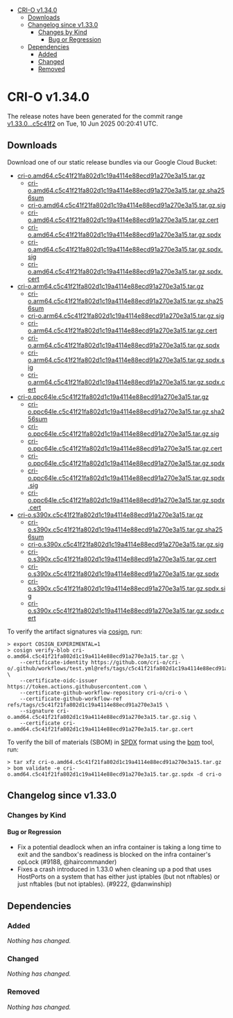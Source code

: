 - [CRI-O v1.34.0](#cri-o-v1340)
  - [Downloads](#downloads)
  - [Changelog since v1.33.0](#changelog-since-v1330)
    - [Changes by Kind](#changes-by-kind)
      - [Bug or Regression](#bug-or-regression)
  - [Dependencies](#dependencies)
    - [Added](#added)
    - [Changed](#changed)
    - [Removed](#removed)

# CRI-O v1.34.0

The release notes have been generated for the commit range
[v1.33.0...c5c41f2](https://github.com/cri-o/cri-o/compare/v1.33.0...v1.34.0) on Tue, 10 Jun 2025 00:20:41 UTC.

## Downloads

Download one of our static release bundles via our Google Cloud Bucket:

- [cri-o.amd64.c5c41f21fa802d1c19a4114e88ecd91a270e3a15.tar.gz](https://storage.googleapis.com/cri-o/artifacts/cri-o.amd64.c5c41f21fa802d1c19a4114e88ecd91a270e3a15.tar.gz)
  - [cri-o.amd64.c5c41f21fa802d1c19a4114e88ecd91a270e3a15.tar.gz.sha256sum](https://storage.googleapis.com/cri-o/artifacts/cri-o.amd64.c5c41f21fa802d1c19a4114e88ecd91a270e3a15.tar.gz.sha256sum)
  - [cri-o.amd64.c5c41f21fa802d1c19a4114e88ecd91a270e3a15.tar.gz.sig](https://storage.googleapis.com/cri-o/artifacts/cri-o.amd64.c5c41f21fa802d1c19a4114e88ecd91a270e3a15.tar.gz.sig)
  - [cri-o.amd64.c5c41f21fa802d1c19a4114e88ecd91a270e3a15.tar.gz.cert](https://storage.googleapis.com/cri-o/artifacts/cri-o.amd64.c5c41f21fa802d1c19a4114e88ecd91a270e3a15.tar.gz.cert)
  - [cri-o.amd64.c5c41f21fa802d1c19a4114e88ecd91a270e3a15.tar.gz.spdx](https://storage.googleapis.com/cri-o/artifacts/cri-o.amd64.c5c41f21fa802d1c19a4114e88ecd91a270e3a15.tar.gz.spdx)
  - [cri-o.amd64.c5c41f21fa802d1c19a4114e88ecd91a270e3a15.tar.gz.spdx.sig](https://storage.googleapis.com/cri-o/artifacts/cri-o.amd64.c5c41f21fa802d1c19a4114e88ecd91a270e3a15.tar.gz.spdx.sig)
  - [cri-o.amd64.c5c41f21fa802d1c19a4114e88ecd91a270e3a15.tar.gz.spdx.cert](https://storage.googleapis.com/cri-o/artifacts/cri-o.amd64.c5c41f21fa802d1c19a4114e88ecd91a270e3a15.tar.gz.spdx.cert)
- [cri-o.arm64.c5c41f21fa802d1c19a4114e88ecd91a270e3a15.tar.gz](https://storage.googleapis.com/cri-o/artifacts/cri-o.arm64.c5c41f21fa802d1c19a4114e88ecd91a270e3a15.tar.gz)
  - [cri-o.arm64.c5c41f21fa802d1c19a4114e88ecd91a270e3a15.tar.gz.sha256sum](https://storage.googleapis.com/cri-o/artifacts/cri-o.arm64.c5c41f21fa802d1c19a4114e88ecd91a270e3a15.tar.gz.sha256sum)
  - [cri-o.arm64.c5c41f21fa802d1c19a4114e88ecd91a270e3a15.tar.gz.sig](https://storage.googleapis.com/cri-o/artifacts/cri-o.arm64.c5c41f21fa802d1c19a4114e88ecd91a270e3a15.tar.gz.sig)
  - [cri-o.arm64.c5c41f21fa802d1c19a4114e88ecd91a270e3a15.tar.gz.cert](https://storage.googleapis.com/cri-o/artifacts/cri-o.arm64.c5c41f21fa802d1c19a4114e88ecd91a270e3a15.tar.gz.cert)
  - [cri-o.arm64.c5c41f21fa802d1c19a4114e88ecd91a270e3a15.tar.gz.spdx](https://storage.googleapis.com/cri-o/artifacts/cri-o.arm64.c5c41f21fa802d1c19a4114e88ecd91a270e3a15.tar.gz.spdx)
  - [cri-o.arm64.c5c41f21fa802d1c19a4114e88ecd91a270e3a15.tar.gz.spdx.sig](https://storage.googleapis.com/cri-o/artifacts/cri-o.arm64.c5c41f21fa802d1c19a4114e88ecd91a270e3a15.tar.gz.spdx.sig)
  - [cri-o.arm64.c5c41f21fa802d1c19a4114e88ecd91a270e3a15.tar.gz.spdx.cert](https://storage.googleapis.com/cri-o/artifacts/cri-o.arm64.c5c41f21fa802d1c19a4114e88ecd91a270e3a15.tar.gz.spdx.cert)
- [cri-o.ppc64le.c5c41f21fa802d1c19a4114e88ecd91a270e3a15.tar.gz](https://storage.googleapis.com/cri-o/artifacts/cri-o.ppc64le.c5c41f21fa802d1c19a4114e88ecd91a270e3a15.tar.gz)
  - [cri-o.ppc64le.c5c41f21fa802d1c19a4114e88ecd91a270e3a15.tar.gz.sha256sum](https://storage.googleapis.com/cri-o/artifacts/cri-o.ppc64le.c5c41f21fa802d1c19a4114e88ecd91a270e3a15.tar.gz.sha256sum)
  - [cri-o.ppc64le.c5c41f21fa802d1c19a4114e88ecd91a270e3a15.tar.gz.sig](https://storage.googleapis.com/cri-o/artifacts/cri-o.ppc64le.c5c41f21fa802d1c19a4114e88ecd91a270e3a15.tar.gz.sig)
  - [cri-o.ppc64le.c5c41f21fa802d1c19a4114e88ecd91a270e3a15.tar.gz.cert](https://storage.googleapis.com/cri-o/artifacts/cri-o.ppc64le.c5c41f21fa802d1c19a4114e88ecd91a270e3a15.tar.gz.cert)
  - [cri-o.ppc64le.c5c41f21fa802d1c19a4114e88ecd91a270e3a15.tar.gz.spdx](https://storage.googleapis.com/cri-o/artifacts/cri-o.ppc64le.c5c41f21fa802d1c19a4114e88ecd91a270e3a15.tar.gz.spdx)
  - [cri-o.ppc64le.c5c41f21fa802d1c19a4114e88ecd91a270e3a15.tar.gz.spdx.sig](https://storage.googleapis.com/cri-o/artifacts/cri-o.ppc64le.c5c41f21fa802d1c19a4114e88ecd91a270e3a15.tar.gz.spdx.sig)
  - [cri-o.ppc64le.c5c41f21fa802d1c19a4114e88ecd91a270e3a15.tar.gz.spdx.cert](https://storage.googleapis.com/cri-o/artifacts/cri-o.ppc64le.c5c41f21fa802d1c19a4114e88ecd91a270e3a15.tar.gz.spdx.cert)
- [cri-o.s390x.c5c41f21fa802d1c19a4114e88ecd91a270e3a15.tar.gz](https://storage.googleapis.com/cri-o/artifacts/cri-o.s390x.c5c41f21fa802d1c19a4114e88ecd91a270e3a15.tar.gz)
  - [cri-o.s390x.c5c41f21fa802d1c19a4114e88ecd91a270e3a15.tar.gz.sha256sum](https://storage.googleapis.com/cri-o/artifacts/cri-o.s390x.c5c41f21fa802d1c19a4114e88ecd91a270e3a15.tar.gz.sha256sum)
  - [cri-o.s390x.c5c41f21fa802d1c19a4114e88ecd91a270e3a15.tar.gz.sig](https://storage.googleapis.com/cri-o/artifacts/cri-o.s390x.c5c41f21fa802d1c19a4114e88ecd91a270e3a15.tar.gz.sig)
  - [cri-o.s390x.c5c41f21fa802d1c19a4114e88ecd91a270e3a15.tar.gz.cert](https://storage.googleapis.com/cri-o/artifacts/cri-o.s390x.c5c41f21fa802d1c19a4114e88ecd91a270e3a15.tar.gz.cert)
  - [cri-o.s390x.c5c41f21fa802d1c19a4114e88ecd91a270e3a15.tar.gz.spdx](https://storage.googleapis.com/cri-o/artifacts/cri-o.s390x.c5c41f21fa802d1c19a4114e88ecd91a270e3a15.tar.gz.spdx)
  - [cri-o.s390x.c5c41f21fa802d1c19a4114e88ecd91a270e3a15.tar.gz.spdx.sig](https://storage.googleapis.com/cri-o/artifacts/cri-o.s390x.c5c41f21fa802d1c19a4114e88ecd91a270e3a15.tar.gz.spdx.sig)
  - [cri-o.s390x.c5c41f21fa802d1c19a4114e88ecd91a270e3a15.tar.gz.spdx.cert](https://storage.googleapis.com/cri-o/artifacts/cri-o.s390x.c5c41f21fa802d1c19a4114e88ecd91a270e3a15.tar.gz.spdx.cert)

To verify the artifact signatures via [cosign](https://github.com/sigstore/cosign), run:

```console
> export COSIGN_EXPERIMENTAL=1
> cosign verify-blob cri-o.amd64.c5c41f21fa802d1c19a4114e88ecd91a270e3a15.tar.gz \
    --certificate-identity https://github.com/cri-o/cri-o/.github/workflows/test.yml@refs/tags/c5c41f21fa802d1c19a4114e88ecd91a270e3a15 \
    --certificate-oidc-issuer https://token.actions.githubusercontent.com \
    --certificate-github-workflow-repository cri-o/cri-o \
    --certificate-github-workflow-ref refs/tags/c5c41f21fa802d1c19a4114e88ecd91a270e3a15 \
    --signature cri-o.amd64.c5c41f21fa802d1c19a4114e88ecd91a270e3a15.tar.gz.sig \
    --certificate cri-o.amd64.c5c41f21fa802d1c19a4114e88ecd91a270e3a15.tar.gz.cert
```

To verify the bill of materials (SBOM) in [SPDX](https://spdx.org) format using the [bom](https://sigs.k8s.io/bom) tool, run:

```console
> tar xfz cri-o.amd64.c5c41f21fa802d1c19a4114e88ecd91a270e3a15.tar.gz
> bom validate -e cri-o.amd64.c5c41f21fa802d1c19a4114e88ecd91a270e3a15.tar.gz.spdx -d cri-o
```

## Changelog since v1.33.0

### Changes by Kind

#### Bug or Regression
 - Fix a potential deadlock when an infra container is taking a long time to exit and the sandbox's readiness is blocked on the infra container's opLock (#9188, @haircommander)
 - Fixes a crash introduced in 1.33.0 when cleaning up a pod that uses HostPorts
  on a system that has either just iptables (but not nftables) or just nftables
  (but not iptables). (#9222, @danwinship)

## Dependencies

### Added
_Nothing has changed._

### Changed
_Nothing has changed._

### Removed
_Nothing has changed._
